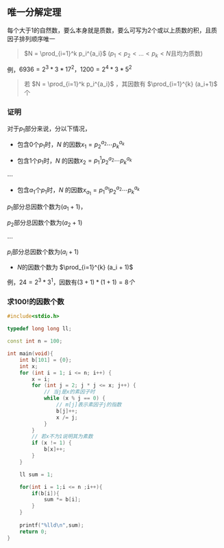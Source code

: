 <!--
 * @Description: 
 * @Version: 1.0
 * @Autor: DaLao
 * @Email: dalao_li@163.com
 * @Date: 2021-01-27 16:54:10
 * @LastEditors: dalao
 * @LastEditTime: 2022-04-14 23:37:31
-->

## 唯一分解定理


每个大于$1$的自然数，要么本身就是质数，要么可写为$2$个或以上质数的积，且质因子排列顺序唯一

> $N = \prod_{i=1}^k p_i^{a_i}$ ($p_1< p_2 < ...< p_k<N$且均为质数)

例，$6936=2^3*3*17^2，1200=2^4*3*5^2$

> 若 $N = \prod_{i=1}^k p_i^{a_i}$ ，其因数有 $\prod_{i=1}^{k} (a_i+1)$ 个



### 证明

对于$p_1$部分来说，分以下情况，

- 包含$0$个$p_1$时，$N$ 的因数$x_1 = p_2^{a_2}\cdots p_k^{a_k}$


- 包含$1$个$p_1$时，$N$ 的因数$x_2 = p_1^{1}p_2^{a_2}\cdots p_k^{a_k}$

$\cdots$


- 包含$a_1$个$p_1$时，$N$ 的因数$x_{a_1} = p_1^{a_1}p_2^{a_2}\cdots p_k^{a_k}$

$p_1$部分总因数个数为$(a_1 + 1)$，

$p_2$部分总因数个数为$(a_2 + 1)$ 

$\cdots$ 

$p_i$部分总因数个数为$(a_i + 1)$

- $N$的因数个数为 $\prod_{i=1}^{k} (a_i + 1)$

例，$24 = 2 ^ 3 * 3 ^ 1$，因数有$(3 + 1) * (1 + 1) = 8个$



### 求$100!$的因数个数

```c++
#include<stdio.h>

typedef long long ll;

const int n = 100;

int main(void){
    int b[101] = {0};
    int x;
    for (int i = 1; i <= n; i++) {
        x = i;
        for (int j = 2; j * j <= x; j++) {
            // 当j是x的素因子时
            while (x % j == 0) {
                // m[j]表示素因子j的指数
                b[j]++;
                x /= j;
            }
        }
        // 若x不为1说明其为素数
        if (x != 1) {
            b[x]++;
        }
    }

    ll sum = 1;

    for(int i = 1;i <= n ;i++){
        if(b[i]){
            sum *= b[i];
        }
    }
    
    printf("%lld\n",sum);
    return 0;
}
```
